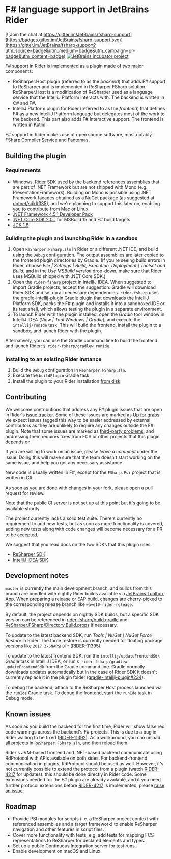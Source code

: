 # F# language support in JetBrains Rider

[![Join the chat at https://gitter.im/JetBrains/fsharp-support](https://badges.gitter.im/JetBrains/fsharp-support.svg)](https://gitter.im/JetBrains/fsharp-support?utm_source=badge&utm_medium=badge&utm_campaign=pr-badge&utm_content=badge)
[![JetBrains incubator project](http://jb.gg/badges/official.svg)](https://confluence.jetbrains.com/display/ALL/JetBrains+on+GitHub)

F# support in Rider is implemented as a plugin made of two major components: 
* ReSharper.Host plugin (referred to as the *backend*) that adds F# support to ReSharper and is implemented in ReSharper.FSharp solution. ReSharper.Host is a modification of ReSharper used as a language service that the IntelliJ Platform interacts with. The backend is written in C# and F#.
* IntelliJ Platform plugin for Rider (referred to as the *frontend*) that defines F# as a new IntelliJ Platform language but delegates most of the work to the backend. This part also adds F# Interactive support. The frontend is written in Kotlin.

F# support in Rider makes use of open source software, most notably [FSharp.Compiler.Service](https://github.com/Microsoft/visualfsharp) and [Fantomas](https://github.com/dungpa/fantomas).

## Building the plugin

### Requirements

* Windows. Rider SDK used by the backend references assemblies that are part of .NET Framework but are not shipped with Mono (e.g. PresentationFramework). Building on Mono is possible using .NET Framework facades obtained as a NuGet package (as suggested at [dotnet/sdk#335](https://github.com/dotnet/sdk/issues/335#issuecomment-330772137)), and we're planning to support this later on, enabling you to contribute from Mac or Linux. 
* [.NET Framework 4.5.1 Developer Pack](https://www.microsoft.com/en-us/download/details.aspx?id=40772)
* [.NET Core SDK 2.0+](https://www.microsoft.com/net/download/windows) for MSBuild 15 and F# build targets
* [JDK 1.8](http://www.oracle.com/technetwork/java/javase/downloads/jdk8-downloads-2133151.html)

### Building the plugin and launching Rider in a sandbox 

1. Open `ReSharper.FSharp.sln` in Rider or a different .NET IDE, and build using the `Debug` configuration. The output assemblies are later copied to the frontend plugin directories by Gradle. (If you're seeing build errors in Rider, choose *File | Settings | Build, Execution, Deployment | Toolset and Build*, and in the *Use MSBuild version* drop-down, make sure that Rider uses MSBuild shipped with .NET Core SDK.)
2. Open the `rider-fsharp` project in IntelliJ IDEA. When suggested to import Gradle projects, accept the suggestion: Gradle will download Rider SDK and set up all necessary dependencies. `rider-fsharp` uses the [gradle-intellij-plugin](https://github.com/JetBrains/gradle-intellij-plugin) Gradle plugin that downloads the IntelliJ Platform SDK, packs the F# plugin and installs it into a sandboxed IDE or its test shell, which allows testing the plugin in a separate environment.
3. To launch Rider with the plugin installed, open the *Gradle* tool window in IntelliJ IDEA (*View | Tool Windows | Gradle*), and execute the `intellij/runIde` task. This will build the frontend, install the plugin to a sandbox, and launch Rider with the plugin.

Alternatively, you can use the Gradle command line to build the frontend and launch Rider: `$ rider-fsharp/gradlew runIde`.

### Installing to an existing Rider instance

1. Build the `Debug` configuration in `ReSharper.FSharp.sln`.
2. Execute the `buildPlugin` Gradle task.
3. Install the plugin to your Rider installation [from disk](https://www.jetbrains.com/help/idea/installing-a-plugin-from-the-disk.html).

## Contributing

We welcome contributions that address any F# plugin issues that are open in Rider's [issue tracker](https://youtrack.jetbrains.com/issues?q=in:%20rider%20%23Unresolved%20Technology:%20FSharp). Some of these issues are marked as [Up for grabs](https://youtrack.jetbrains.com/issues/RIDER?q=Technology:%20FSharp%20%23Unresolved%20tag:%20%7BUp%20For%20Grabs%7D): we expect issues tagged this way to be easier addressed by external contributors as they are unlikely to require any changes outside the F# plugin. Note that some issues are marked as [third-party problems](https://youtrack.jetbrains.com/issues/RIDER?q=Technology:%20FSharp%20%20state:%20%7BThird%20party%20problem%7D), and addressing them requires fixes from FCS or other projects that this plugin depends on.

If you are willing to work on an issue, please *leave a comment* under the issue. Doing this will make sure that the team doesn't start working on the same issue, and help you get any necessary assistance.

New code is usually written in F#, except for the `FSharp.Psi` project that is written in C#.

As soon as you are done with changes in your fork, please open a pull request for review.

Note that the public CI server is not set up at this point but it's going to be available shortly.

The project currently lacks a solid test suite. There's currently no requirement to add new tests, but as soon as more functionality is covered, adding new tests along with code changes will become necessary for a PR to be accepted.

We suggest that you read docs on the two SDKs that this plugin uses:

* [ReSharper SDK](https://www.jetbrains.com/help/resharper/sdk/README.html)
* [IntelliJ IDEA SDK](https://www.jetbrains.org/intellij/sdk/docs/welcome.html)


## Development notes

`master` is currently the main development branch, and builds from this branch are bundled with nightly Rider builds available via [JetBrains Toolbox App](https://www.jetbrains.com/toolbox/app/). When preparing a release or EAP build, changes are cherry-picked to the corresponding release branch like `wave10-rider-release`.

By default, the project depends on nightly SDK builds, but a specific SDK version can be referenced in [rider-fsharp/build.gradle](rider-fsharp/build.gradle) and [ReSharper.FSharp/Directory.Build.props](ReSharper.FSharp/Directory.Build.props) if necessary.

To update to the latest backend SDK, run *Tools | NuGet | NuGet Force Restore* in Rider. The force restore is currently needed for floating package versions like `2017.3-SNAPSHOT*` ([RIDER-11395](https://youtrack.jetbrains.com/issue/RIDER-11395)).

To update to the latest frontend SDK, run the `intellij/updateFrontendSdk` Gradle task in IntelliJ IDEA, or run `$ rider-fsharp/gradlew updateFrontendSdk` from the Gradle command line. Gradle normally downloads updates automatically but in the case of Rider SDK it doesn't currently replace it in the plugin folder ([gradle-intellij-plugin#234](https://github.com/JetBrains/gradle-intellij-plugin/issues/234)).

To debug the backend, attach to the ReSharper.Host process launched via the `runIde` Gradle task. To debug the frontend, start the `runIde` task in Debug mode.

## Known issues

As soon as you build the backend for the first time, Rider will show false red code warnings across the backend's F# projects. This is due to a bug in Rider waiting to be fixed ([RIDER-11392](https://youtrack.jetbrains.com/issue/RIDER-11392)). As a workaround, you can unload all projects in `ReSharper.FSharp.sln`, and then reload them.

Rider's JVM-based frontend and .NET-based backend communicate using RdProtocol with APIs available on both sides. For backend-frontend communication in plugins, RdProtocol should be used as well. However, it's not currently possible to extend the protocol from a plugin (watch [RIDER-4217](https://youtrack.jetbrains.com/issue/RIDER-4217) for updates): this should be done directly in Rider code. Some extensions needed for the F# plugin are already available, and if you need further protocol extensions before [RIDER-4217](https://youtrack.jetbrains.com/issue/RIDER-4217) is implemented, please [raise an issue](https://youtrack.jetbrains.com/issues/RIDER#newissue=25-1770938).

## Roadmap

* Provide PSI modules for scripts (i.e. a ReSharper project context with referenced assemblies and a target framework) to enable ReSharper navigation and other features in script files.
* Cover more functionality with tests, e.g. add tests for mapping FCS representations to ReSharper for declared elements and types.
* Set up a public Continuous Integration server for test runs.
* Enable development on macOS and Linux.